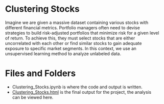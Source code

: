 # Clustering Stocks
Imagine we are given a massive dataset containing various stocks with different financial metrics. Portfolio managers often need to devise strategies to build risk-adjusted portfolios that minimize risk for a given level of return. To achieve this, they must select stocks that are either uncorrelated with each other or find similar stocks to gain adequate exposure to specific market segments. In this context, we use an unsupervised learning method to analyze unlabeled data.

# Files and Folders
- Clustering_Stocks.ipynb is where the code and output is written.
- [Clustering_Stocks.html](https://cellinie.github.io/cellinie.stockcluster.git.io/) is the final output for the project, the analysis can be viewed here.

